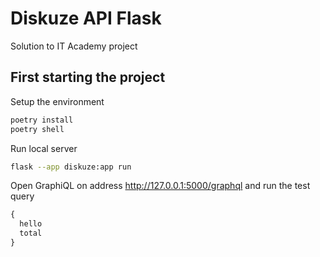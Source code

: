 # Diskuze API Flask

Solution to IT Academy project

## First starting the project

Setup the environment

```sh
poetry install
poetry shell
```

Run local server

```sh
flask --app diskuze:app run
```

Open GraphiQL on address http://127.0.0.1:5000/graphql and run the test query

```graphql
{
  hello
  total
}
```
